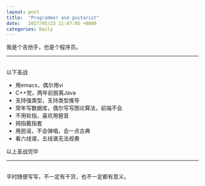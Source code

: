 ```yaml
---
layout: post
title:  "Programmer and guitarist"
date:   2017/05/23 11:47:05 +0800
categories: Daily
---
```


我是个吉他手，也是个程序员。

-----
<br/>
以下圣战

<ul>
<li>用emacs，偶尔用vi</li>
<li>C++党，两年前脱离Java</li>
<li>支持强类型，支持类型推导</li>
<li>常年写数据库，偶尔写写图论算法，前端不会</li>

<li>不用轮指，喜欢用琶音</li>
<li>拇指戴指套</li>
<li>用民谣，不会弹唱，会一点古典</li>
<li>看六线谱，五线谱无法视奏</li>
</ul>

以上圣战完毕

------
<br/>
平时随便写写，不一定有干货，也不一定都有意义。
